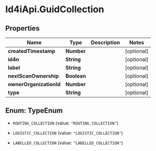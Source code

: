 # Id4iApi.GuidCollection

## Properties
Name | Type | Description | Notes
------------ | ------------- | ------------- | -------------
**createdTimestamp** | **Number** |  | [optional] 
**id4n** | **String** |  | [optional] 
**label** | **String** |  | [optional] 
**nextScanOwnership** | **Boolean** |  | [optional] 
**ownerOrganizationId** | **Number** |  | [optional] 
**type** | **String** |  | [optional] 


<a name="TypeEnum"></a>
## Enum: TypeEnum


* `ROUTING_COLLECTION` (value: `"ROUTING_COLLECTION"`)

* `LOGISTIC_COLLECTION` (value: `"LOGISTIC_COLLECTION"`)

* `LABELLED_COLLECTION` (value: `"LABELLED_COLLECTION"`)




